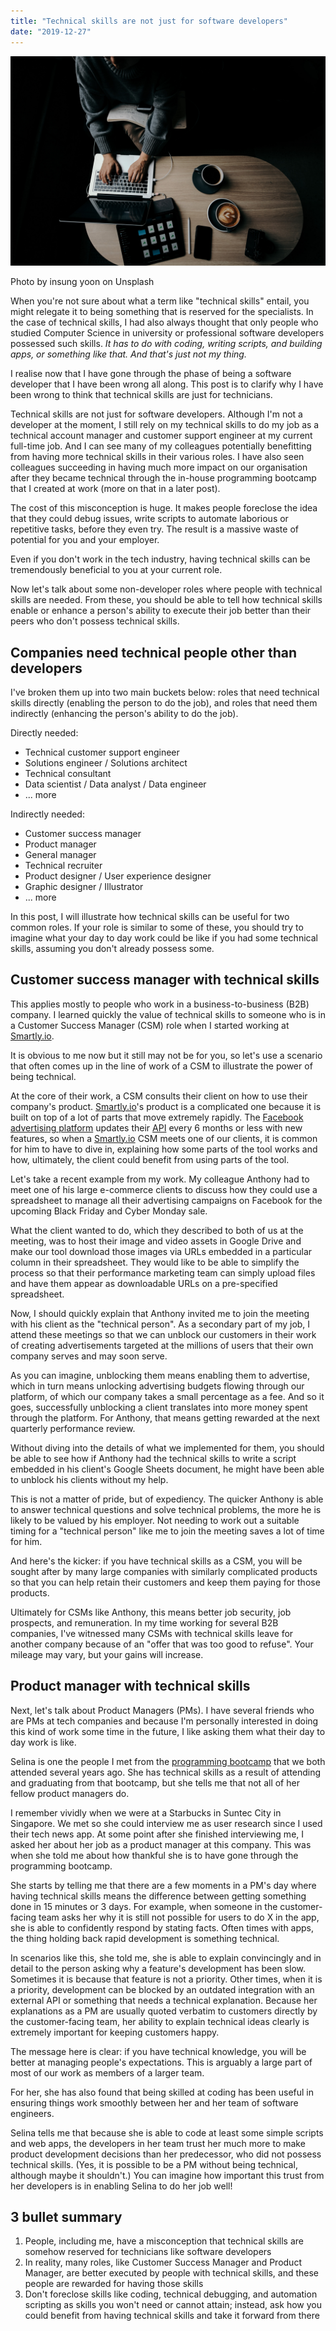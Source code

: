 ```yaml
---
title: "Technical skills are not just for software developers"
date: "2019-12-27"
---
```


![technical skills are not just for developers, they are useful for a variety of roles like Customer Success Managers and Product Managers](images/technical-skills-are-not-just-for-developers-nick-ang-blog.jpg)

Photo by insung yoon on Unsplash

When you're not sure about what a term like "technical skills" entail, you might relegate it to being something that is reserved for the specialists. In the case of technical skills, I had also always thought that only people who studied Computer Science in university or professional software developers possessed such skills. _It has to do with coding, writing scripts, and building apps, or something like that. And that's just not my thing._

I realise now that I have gone through the phase of being a software developer that I have been wrong all along. This post is to clarify why I have been wrong to think that technical skills are just for technicians.

Technical skills are not just for software developers. Although I'm not a developer at the moment, I still rely on my technical skills to do my job as a technical account manager and customer support engineer at my current full-time job. And I can see many of my colleagues potentially benefitting from having more technical skills in their various roles. I have also seen colleagues succeeding in having much more impact on our organisation after they became technical through the in-house programming bootcamp that I created at work (more on that in a later post).

The cost of this misconception is huge. It makes people foreclose the idea that they could debug issues, write scripts to automate laborious or repetitive tasks, before they even try. The result is a massive waste of potential for you and your employer.

Even if you don't work in the tech industry, having technical skills can be tremendously beneficial to you at your current role.

Now let's talk about some non-developer roles where people with technical skills are needed. From these, you should be able to tell how technical skills enable or enhance a person's ability to execute their job better than their peers who don't possess technical skills.

## Companies need technical people other than developers

I've broken them up into two main buckets below: roles that need technical skills directly (enabling the person to do the job), and roles that need them indirectly (enhancing the person's ability to do the job).

Directly needed:

- Technical customer support engineer
- Solutions engineer / Solutions architect
- Technical consultant
- Data scientist / Data analyst / Data engineer
- ... more

Indirectly needed:

- Customer success manager
- Product manager
- General manager
- Technical recruiter
- Product designer / User experience designer
- Graphic designer / Illustrator
- ... more

In this post, I will illustrate how technical skills can be useful for two common roles. If your role is similar to some of these, you should try to imagine what your day to day work could be like if you had some technical skills, assuming you don't already possess some.

## Customer success manager with technical skills

This applies mostly to people who work in a business-to-business (B2B) company. I learned quickly the value of technical skills to someone who is in a Customer Success Manager (CSM) role when I started working at [Smartly.io](http://smartly.io/).

It is obvious to me now but it still may not be for you, so let's use a scenario that often comes up in the line of work of a CSM to illustrate the power of being technical.

At the core of their work, a CSM consults their client on how to use their company's product. [Smartly.io](https://smartly.io)'s product is a complicated one because it is built on top of a lot of parts that move extremely rapidly. The [Facebook advertising platform](https://developers.facebook.com/docs/marketing-apis/) updates their [API](https://www.nickang.com/what-is-an-api/) every 6 months or less with new features, so when a [Smartly.io](http://Smartly.io) CSM meets one of our clients, it is common for him to have to dive in, explaining how some parts of the tool works and how, ultimately, the client could benefit from using parts of the tool.

Let's take a recent example from my work. My colleague Anthony had to meet one of his large e-commerce clients to discuss how they could use a spreadsheet to manage all their advertising campaigns on Facebook for the upcoming Black Friday and Cyber Monday sale.

What the client wanted to do, which they described to both of us at the meeting, was to host their image and video assets in Google Drive and make our tool download those images via URLs embedded in a particular column in their spreadsheet. They would like to be able to simplify the process so that their performance marketing team can simply upload files and have them appear as downloadable URLs on a pre-specified spreadsheet.

Now, I should quickly explain that Anthony invited me to join the meeting with his client as the "technical person". As a secondary part of my job, I attend these meetings so that we can unblock our customers in their work of creating advertisements targeted at the millions of users that their own company serves and may soon serve.

As you can imagine, unblocking them means enabling them to advertise, which in turn means unlocking advertising budgets flowing through our platform, of which our company takes a small percentage as a fee. And so it goes, successfully unblocking a client translates into more money spent through the platform. For Anthony, that means getting rewarded at the next quarterly performance review.

Without diving into the details of what we implemented for them, you should be able to see how if Anthony had the technical skills to write a script embedded in his client's Google Sheets document, he might have been able to unblock his clients without my help.

This is not a matter of pride, but of expediency. The quicker Anthony is able to answer technical questions and solve technical problems, the more he is likely to be valued by his employer. Not needing to work out a suitable timing for a "technical person" like me to join the meeting saves a lot of time for him.

And here's the kicker: if you have technical skills as a CSM, you will be sought after by many large companies with similarly complicated products so that you can help retain their customers and keep them paying for those products.

Ultimately for CSMs like Anthony, this means better job security, job prospects, and remuneration. In my time working for several B2B companies, I've witnessed many CSMs with technical skills leave for another company because of an "offer that was too good to refuse". Your mileage may vary, but your gains will increase.

## Product manager with technical skills

Next, let's talk about Product Managers (PMs). I have several friends who are PMs at tech companies and because I'm personally interested in doing this kind of work some time in the future, I like asking them what their day to day work is like.

Selina is one the people I met from the [programming bootcamp](https://www.nickang.com/general-assembly-singapore-review/) that we both attended several years ago. She has technical skills as a result of attending and graduating from that bootcamp, but she tells me that not all of her fellow product managers do.

I remember vividly when we were at a Starbucks in Suntec City in Singapore. We met so she could interview me as user research since I used their tech news app. At some point after she finished interviewing me, I asked her about her job as a product manager at this company. This was when she told me about how thankful she is to have gone through the programming bootcamp.

She starts by telling me that there are a few moments in a PM's day where having technical skills means the difference between getting something done in 15 minutes or 3 days. For example, when someone in the customer-facing team asks her why it is still not possible for users to do X in the app, she is able to confidently respond by stating facts. Often times with apps, the thing holding back rapid development is something technical.

In scenarios like this, she told me, she is able to explain convincingly and in detail to the person asking why a feature's development has been slow. Sometimes it is because that feature is not a priority. Other times, when it is a priority, development can be blocked by an outdated integration with an external API or something that needs a technical explanation. Because her explanations as a PM are usually quoted verbatim to customers directly by the customer-facing team, her ability to explain technical ideas clearly is extremely important for keeping customers happy.

The message here is clear: if you have technical knowledge, you will be better at managing people's expectations. This is arguably a large part of most of our work as members of a larger team.

For her, she has also found that being skilled at coding has been useful in ensuring things work smoothly between her and her team of software engineers.

Selina tells me that because she is able to code at least some simple scripts and web apps, the developers in her team trust her much more to make product development decisions than her predecessor, who did not possess technical skills. (Yes, it is possible to be a PM without being technical, although maybe it shouldn't.) You can imagine how important this trust from her developers is in enabling Selina to do her job well!

## 3 bullet summary

1. People, including me, have a misconception that technical skills are somehow reserved for technicians like software developers
2. In reality, many roles, like Customer Success Manager and Product Manager, are better executed by people with technical skills, and these people are rewarded for having those skills
3. Don't foreclose skills like coding, technical debugging, and automation scripting as skills you won't need or cannot attain; instead, ask how you could benefit from having technical skills and take it forward from there
